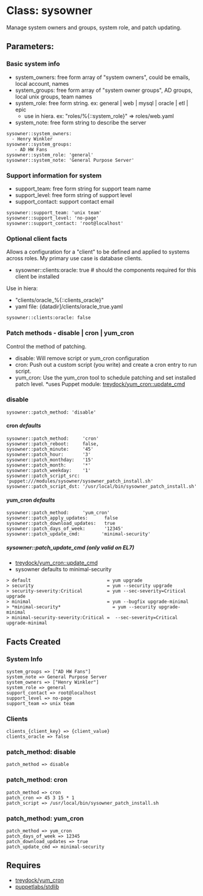 # Class: sysowner

 Manage system owners and groups, system role, and patch updating. 

## Parameters: 

### Basic system info
  - system_owners: free form array of "system owners", could be emails, local account, names
  - system_groups: free form array of "system owner groups", AD groups, local unix groups, team names
  - system_role: free form string. ex: general | web | mysql | oracle | etl | epic
    * use in hiera. ex: "roles/%{::system_role}" => roles/web.yaml
  - system_note: free form string to describe the server
  
```
sysowner::system_owners: 
  - Henry Winkler
sysowner::system_groups:
   - AD HW Fans
sysowner::system_role: 'general'
sysowner::system_note: 'General Purpose Server'
```

### Support information for system
  - support_team: free form string for support team name
  - support_level: free form string of support level
  - support_contact: support contact email

```
sysowner::support_team: 'unix team'
sysowner::support_level: 'no-page'
sysowner::support_contact: 'root@localhost'
```
### Optional client facts
 Allows a configuration for a "client" to be defined and applied to systems across roles.  My primary use case is database clients.
  - sysowner::clients:oracle: true              # should the components required for this client be installed
    
  Use in hiera:  
  - "clients/oracle_%{::clients_oracle}"
  - yaml file: {datadir]/clients/oracle_true.yaml
  
```
sysowner::clients:oracle: false
```
### Patch methods - disable | cron | yum_cron
  Control the method of patching. 
  - disable: Will remove script or yum_cron configuration 
  - cron: Push out a custom script (you write) and create a cron entry to run script. 
  - yum_cron: Use the yum_cron tool to schedule patching and set installed patch level.
    *uses Puppet module: [treydock/yum_cron::update_cmd](https://forge.puppetlabs.com/treydock/)
### disable 
```
sysowner::patch_method: 'disable'
```
#### cron *defaults*
```
sysowner::patch_method:     'cron'
sysowner::patch_reboot:     false, 
sysowner::patch_minute:     '45'
sysowner::patch_hour:       '3'
sysowner::patch_monthday:   '15'
sysowner::patch_month:      '*'
sysowner::patch_weekday:    '1'
sysowner::patch_script_src: 'puppet:///modules/sysowner/sysowner_patch_install.sh'
sysowner::patch_script_dst: '/usr/local/bin/sysowner_patch_install.sh'
```
#### yum_cron *defaults*
```
sysowner::patch_method:     'yum_cron'
sysowner::patch_apply_updates:      false
sysowner::patch_download_updates:   true
sysowner::patch_days_of_week:       '12345'
sysowner::patch_update_cmd:        'minimal-security'
```
##### sysowner::patch_update_cmd (only valid on EL7)
  - [treydock/yum_cron::update_cmd](https://forge.puppetlabs.com/treydock/yum_cron#update_cmd)
  - sysowner defaults to minimal-security
```
> default                            = yum upgrade
> security                           = yum --security upgrade
> security-severity:Critical         = yum --sec-severity=Critical upgrade
> minimal                            = yum --bugfix upgrade-minimal
> *minimal-security*                   = yum --security upgrade-minimal
> minimal-security-severity:Critical =  --sec-severity=Critical upgrade-minimal
```
## Facts Created
### System Info
```
system_groups => ["AD HW Fans"]
system_note => General Purpose Server
system_owners => ["Henry Winkler"]
system_role => general
support_contact => root@localhost
support_level => no-page
support_team => unix team
```
### Clients 
```
clients_{client_key} => {client_value}
clients_oracle => false
```
### patch_method: disable 
```
patch_method => disable
```
### patch_method: cron
```
patch_method => cron
patch_cron => 45 3 15 * 1
patch_script => /usr/local/bin/sysowner_patch_install.sh
```
### patch_method: yum_cron
```
patch_method => yum_cron
patch_days_of_week => 12345
patch_download_updates => true
patch_update_cmd => minimal-security
```
## Requires

  - [treydock/yum_cron](https://forge.puppetlabs.com/treydock/yum_cron)
  - [puppetlabs/stdlib](https://forge.puppetlabs.com/puppetlabs/stdlib)
